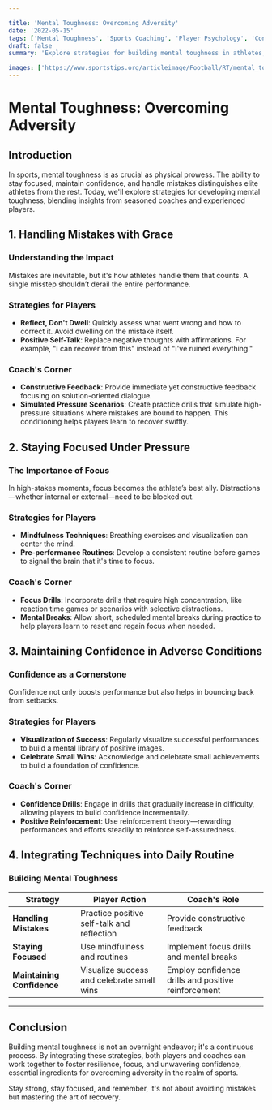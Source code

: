 ```yaml
---

title: 'Mental Toughness: Overcoming Adversity'
date: '2022-05-15'
tags: ['Mental Toughness', 'Sports Coaching', 'Player Psychology', 'Confidence Building', 'Focus Strategies', 'Overcoming Mistakes', 'Adversity in Sports', 'Performance Enhancement', 'Athlete Mindset']
draft: false
summary: 'Explore strategies for building mental toughness in athletes, including handling mistakes, staying focused, and maintaining confidence.'

images: ['https://www.sportstips.org/articleimage/Football/RT/mental_toughness_overcoming_adversity.webp']
---
```


# Mental Toughness: Overcoming Adversity

## Introduction

In sports, mental toughness is as crucial as physical prowess. The ability to stay focused, maintain confidence, and handle mistakes distinguishes elite athletes from the rest. Today, we'll explore strategies for developing mental toughness, blending insights from seasoned coaches and experienced players.

## 1. Handling Mistakes with Grace

### Understanding the Impact

Mistakes are inevitable, but it's how athletes handle them that counts. A single misstep shouldn’t derail the entire performance. 

### Strategies for Players

- **Reflect, Don't Dwell**: Quickly assess what went wrong and how to correct it. Avoid dwelling on the mistake itself.
- **Positive Self-Talk**: Replace negative thoughts with affirmations. For example, "I can recover from this" instead of "I've ruined everything."

### Coach's Corner

- **Constructive Feedback**: Provide immediate yet constructive feedback focusing on solution-oriented dialogue.
- **Simulated Pressure Scenarios**: Create practice drills that simulate high-pressure situations where mistakes are bound to happen. This conditioning helps players learn to recover swiftly.

## 2. Staying Focused Under Pressure

### The Importance of Focus

In high-stakes moments, focus becomes the athlete’s best ally. Distractions—whether internal or external—need to be blocked out.

### Strategies for Players

- **Mindfulness Techniques**: Breathing exercises and visualization can center the mind. 
- **Pre-performance Routines**: Develop a consistent routine before games to signal the brain that it's time to focus.

### Coach's Corner

- **Focus Drills**: Incorporate drills that require high concentration, like reaction time games or scenarios with selective distractions.
- **Mental Breaks**: Allow short, scheduled mental breaks during practice to help players learn to reset and regain focus when needed.

## 3. Maintaining Confidence in Adverse Conditions

### Confidence as a Cornerstone

Confidence not only boosts performance but also helps in bouncing back from setbacks. 

### Strategies for Players

- **Visualization of Success**: Regularly visualize successful performances to build a mental library of positive images.
- **Celebrate Small Wins**: Acknowledge and celebrate small achievements to build a foundation of confidence.

### Coach's Corner

- **Confidence Drills**: Engage in drills that gradually increase in difficulty, allowing players to build confidence incrementally.
- **Positive Reinforcement**: Use reinforcement theory—rewarding performances and efforts steadily to reinforce self-assuredness.

## 4. Integrating Techniques into Daily Routine

### Building Mental Toughness

| Strategy                  | Player Action                               | Coach's Role                          |
|---------------------------|---------------------------------------------|---------------------------------------|
| **Handling Mistakes**     | Practice positive self-talk and reflection | Provide constructive feedback         |
| **Staying Focused**       | Use mindfulness and routines                | Implement focus drills and mental breaks |
| **Maintaining Confidence**| Visualize success and celebrate small wins | Employ confidence drills and positive reinforcement |

---

## Conclusion

Building mental toughness is not an overnight endeavor; it's a continuous process. By integrating these strategies, both players and coaches can work together to foster resilience, focus, and unwavering confidence, essential ingredients for overcoming adversity in the realm of sports.

Stay strong, stay focused, and remember, it's not about avoiding mistakes but mastering the art of recovery.
```